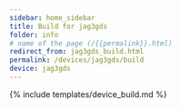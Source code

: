 ```yaml
---
sidebar: home_sidebar
title: Build for jag3gds
folder: info
# name of the page (/{{permalink}}.html)
redirect_from: jag3gds_build.html
permalink: /devices/jag3gds/build
device: jag3gds
---
```

{% include templates/device_build.md %}

